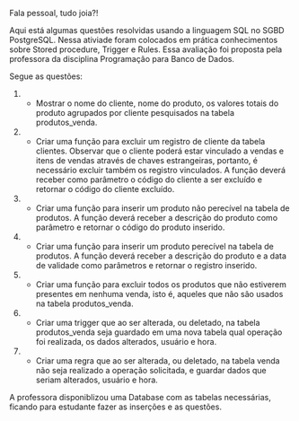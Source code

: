 Fala pessoal, tudo joia?!

Aqui está algumas questões resolvidas usando a linguagem SQL no SGBD PostgreSQL.
Nessa ativiade foram colocados em prática conhecimentos sobre Stored procedure, Trigger e 
Rules. Essa avaliação foi proposta pela professora da disciplina Programação para Banco de Dados.

Segue as questões:

 1) - Mostrar o nome do cliente, nome do produto, os valores totais do produto
agrupados por cliente pesquisados na tabela produtos_venda.

 2) - Criar uma função para excluir um registro de cliente da tabela clientes. Observar
que o cliente poderá estar vinculado a vendas e itens de vendas através de chaves
estrangeiras, portanto, é necessário excluir também os registro vinculados. A função deverá
receber como parâmetro o código do cliente a ser excluído e retornar o código do cliente
excluído.

 3) - Criar uma função para inserir um produto não perecível na tabela de produtos.
A função deverá receber a descrição do produto como parâmetro e retornar o código do
produto inserido.

 4) - Criar uma função para inserir um produto perecível na tabela de produtos. A
função deverá receber a descrição do produto e a data de validade como parâmetros e
retornar o registro inserido.

 5) - Criar uma função para excluir todos os produtos que não estiverem presentes
em nenhuma venda, isto é, aqueles que não são usados na tabela produtos_venda.

 6) - Criar uma trigger que ao ser alterada, ou deletado, na tabela produtos_venda
seja guardado em uma nova tabela qual operação foi realizada, os dados alterados, usuário e
hora.

 7) - Criar uma regra que ao ser alterada, ou deletado, na tabela venda não seja
realizado a operação solicitada, e guardar dados que seriam alterados, usuário e hora.


A professora disponiblizou uma Database com as tabelas necessárias, ficando 
para estudante fazer as inserções e as questões.

